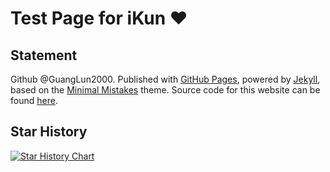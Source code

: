 # Test Page for iKun ❤️

## Statement

Github @GuangLun2000. Published with [GitHub Pages](https://pages.github.com/), powered by [Jekyll](https://jekyllrb.com/), based on the [Minimal Mistakes](https://mademistakes.com/) theme. Source code for this website can be found [here](https://github.com/GuangLun2000/GuangLun2000.github.io).

## Star History

[![Star History Chart](https://api.star-history.com/svg?repos=GuangLun2000/GuangLun2000.github.io&type=Date)](https://star-history.com/#GuangLun2000/GuangLun2000.github.io&Date)
